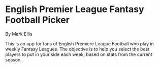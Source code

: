 # English Premier League Fantasy Football Picker

By Mark Ellis

This is an app for fans of English Premiere League Football who play in weekly Fantasy Leagues. The objective is to help you select the best players to put in your side each week, based on stats from the current season.